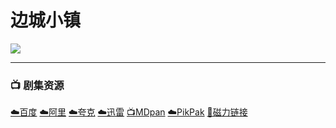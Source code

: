 # 边城小镇

![](/image/边城小镇.webp)

----

### 📺 剧集资源  <Badge type="warning" text="漫迪MDsub" />
[☁️百度](https://pan.baidu.com/s/1U8NoBjGiIVBiZn96636Bdw?pwd=en4m) [☁️阿里](https://www.aliyundrive.com/s/SPXDigvaniy) [☁️夸克](https://pan.quark.cn/s/a66980596e40) [☁️迅雷](https://pan.xunlei.com/s/VNnhMNlP3O9ZSKVEbPuSpK3vA1?pwd=c6bw#) [📺MDpan](https://pan.mdsub.top/%E8%BE%B9%E5%9F%8E%E5%B0%8F%E9%95%87) [☁️PikPak](https://mypikpak.com/s/VNmWY7HEmCE_NoqgzYSNh643o1) [🧲磁力链接](magnet:?xt=urn:btih:989023ea525edbba0e28d97d82923ebd79e49fe2)
